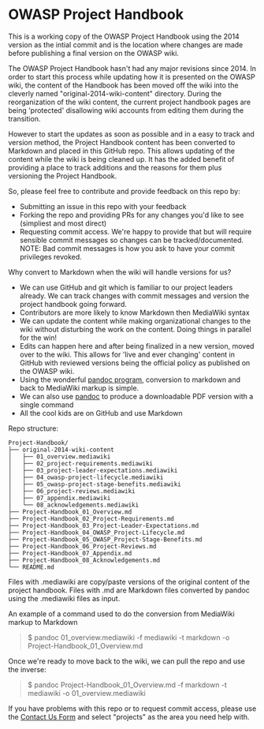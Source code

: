 # OWASP Project Handbook

This is a working copy of the OWASP Project Handbook using the 2014 version as the intial commit and is the location where changes are made before publishing a final version on the OWASP wiki.

The OWASP Project Handbook hasn't had any major revisions since 2014.  In order to start this process while updating how it is presented on the OWASP wiki, the content of the Handbook has been moved off the wiki into the cleverly named "original-2014-wiki-content" directory.  During the reorganization of the wiki content, the current project handbook pages are being 'protected' disallowing wiki accounts from editing them during the transition.

However to start the updates as soon as possible and in a easy to track and version method, the Project Handbook content has been converted to Markdown and placed in this GitHub repo.  This allows updating of the content while the wiki is being cleaned up.  It has the added benefit of providing a place to track additions and the reasons for them plus versioning the Project Handbook.

So, please feel free to contribute and provide feedback on this repo by:

* Submitting an issue in this repo with your feedback
* Forking the repo and providing PRs for any changes you'd like to see (simpliest and most direct)
* Requesting commit access.  We're happy to provide that but will require sensible commit messages so changes can be tracked/documented. NOTE: Bad commit messages is how you ask to have your commit privileges revoked.

Why convert to Markdown when the wiki will handle versions for us?

* We can use GitHub and git which is familiar to our project leaders already. We can track changes with commit messages and version the project handbook going forward. 
* Contributors are more likely to know Markdown then MediaWiki syntax
* We can update the content while making organizational changes to the wiki without disturbing the work on the content.  Doing things in parallel for the win!
* Edits can happen here and after being finalized in a new version, moved over to the wiki.  This allows for 'live and ever changing' content in GitHub with reviewed versions being the official policy as published on the OWASP wiki.
* Using the wonderful [pandoc program](http://pandoc.org/), conversion to markdown and back to MediaWiki markup is simple.
* We can also use [pandoc](http://pandoc.org/) to produce a downloadable PDF version with a single command
* All the cool kids are on GitHub and use Markdown

Repo structure:

```
Project-Handbook/
├── original-2014-wiki-content
│   ├── 01_overview.mediawiki
│   ├── 02_project-requirements.mediawiki
│   ├── 03_project-leader-expectations.mediawiki
│   ├── 04_owasp-project-lifecycle.mediawiki
│   ├── 05_owasp-project-stage-benefits.mediawiki
│   ├── 06_project-reviews.mediawiki
│   ├── 07_appendix.mediawiki
│   └── 08_acknowledgements.mediawiki
├── Project-Handbook_01_Overview.md
├── Project-Handbook_02_Project-Requirements.md
├── Project-Handbook_03_Project-Leader-Expectations.md
├── Project-Handbook_04_OWASP_Project-Lifecycle.md
├── Project-Handbook_05_OWASP_Project-Stage-Benefits.md
├── Project-Handbook_06_Project-Reviews.md
├── Project-Handbook_07_Appendix.md
├── Project-Handbook_08_Acknowledgements.md
└── README.md
```

Files with .mediawiki are copy/paste versions of the original content of the project handbook.  Files with .md are Markdown files converted by pandoc using the .mediawiki files as input.

An example of a command used to do the conversion from MediaWiki markup to Markdown

> $ pandoc 01_overview.mediawiki -f mediawiki -t markdown -o Project-Handbook_01_Overview.md

Once we're ready to move back to the wiki, we can pull the repo and use the inverse:

> $ pandoc Project-Handbook_01_Overview.md -f markdown -t mediawiki -o 01_overview.mediawiki

If you have problems with this repo or to request commit access, please use the [Contact Us Form](https://www.tfaforms.com/308703) and select "projects" as the area you need help with.

